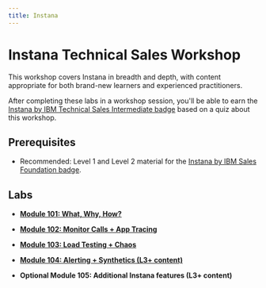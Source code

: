 ```yaml
---
title: Instana
---
```


# Instana Technical Sales Workshop

This workshop covers Instana in breadth and depth, with content appropriate for both brand-new learners and experienced practitioners.

After completing these labs in a workshop session, you'll be able to earn the [Instana by IBM Technical Sales Intermediate badge](https://www.credly.com/org/ibm/badge/instana-by-ibm-technical-sales-intermediate) based on a quiz about this workshop.

## Prerequisites

- Recommended: Level 1 and Level 2 material for the [Instana by IBM Sales Foundation badge](https://www.credly.com/org/ibm/badge/instana-by-ibm-sales-foundation).

## Labs

- **[Module 101: What, Why, How?](/instana/101)**

- **[Module 102: Monitor Calls + App Tracing](/instana/102)**

- **[Module 103: Load Testing + Chaos](/instana/103)**

- **[Module 104: Alerting + Synthetics (L3+ content)](/instana/104)**

- **Optional Module 105: Additional Instana features (L3+ content)**
